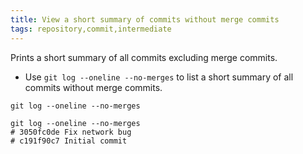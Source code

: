 ```yaml
---
title: View a short summary of commits without merge commits
tags: repository,commit,intermediate
---
```


Prints a short summary of all commits excluding merge commits.

- Use `git log --oneline --no-merges` to list a short summary of all commits without merge commits.

```shell
git log --oneline --no-merges
```

```shell
git log --oneline --no-merges
# 3050fc0de Fix network bug
# c191f90c7 Initial commit
```
